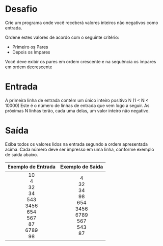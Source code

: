 # Desafio
Crie um programa onde você receberá valores inteiros não negativos como entrada.

Ordene estes valores de acordo com o seguinte critério:
- Primeiro os Pares
- Depois os Ímpares

Você deve exibir os pares em ordem crescente e na sequência os ímpares em ordem decrescente

# Entrada
A primeira linha de entrada contém um único inteiro positivo N (1 < N < 10000) Este é o número de linhas de entrada que vem logo a seguir. As próximas N linhas terão, cada uma delas, um valor inteiro não negativo.

# Saída
Exiba todos os valores lidos na entrada segundo a ordem apresentada acima. Cada número deve ser impresso em uma linha, conforme exemplo de saída abaixo.

| Exemplo de Entrada | Exemplo de Saída|
| ---|--- |
|<div align="center">10<br/>4<br/>32<br/>34<br/>543<br/>3456<br/>654<br/>567<br/>87<br/>6789<br/>98</div>|<div align="center">4<br/>32<br/>34<br/>98<br/>654<br/>3456<br/>6789<br/>567<br/>543<br/>87</div>|